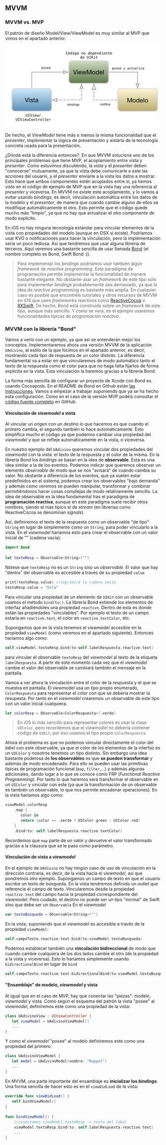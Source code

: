 ## MVVM

### MVVM vs. MVP

El patrón de diseño Model/View/ViewModel es muy similar al MVP que vimos en el apartado anterior. 

![](img/mvvm.png)

De hecho, el *ViewModel* tiene más o menos la misma funcionalidad que el *presenter*, implementar la lógica de presentación y aislarla de la tecnología concreta usada para la presentación.

¿Dónde está la diferencia entonces?. En que MVVM soluciona uno de los principales problemas que tiene MVP, el acoplamiento entre vista y *presenter*. Como estuvimos discutiendo, la *vista* y el *presenter* deben "conocerse" mutuamente, ya que la vista debe comunicarle a este las acciones del usuario, y el *presenter* enviarle a la vista los datos a mostrar. Esto hace que ambos componentes estén acoplados entre sí, ya hemos visto en el código de ejemplo de MVP que en la vista hay una referencia al *presenter* y viceversa. En MVVM no existe este acoplamiento, y lo vamos a evitar usando *bindings*, es decir, vinculación automática entre los datos de la modelo y el *presenter*, de manera que cuando cambie alguno de ellos se modifique automáticamente el otro. Esto permite que el código quede mucho más "limpio", ya que no hay que actualizar el otro componente de modo explícito.

En iOS no hay ninguna tecnología estándar para vincular elementos de la vista con propiedades del modelo (aunque en OSX sí existe). Podríamos usar KVO o notificaciones para hacer la vinculación, pero la implementación sería un poco tediosa. Así que tendremos que usar alguna librería de terceros. Aquí veremos una bastante sencilla de usar llamada [Bond](https://github.com/ReactiveKit/Bond) (el nombre completo es Bond, Swift Bond :)).

> Para implementar los *bindings* podríamos usar también algún *framework* de *reactive programming*. Este paradigma de programación permite implementar la funcionalidad de manera bastante elegante. No obstante usar un *framework* de este tipo solo para implementar *bindings* probablemente sea demasiado, ya que la idea de *reactive programming* es bastante más amplia. En cualquier caso es posible que encontréis tutoriales y otros recursos de MVVM en iOS que usen *frameworks* reactivos como [ReactiveCocoa](https://github.com/ReactiveCocoa/ReactiveCocoa) o [RXSwift](https://github.com/ReactiveX/RxSwift). De hecho, Bond está construido sobre un *framework* de este tipo, aunque más sencillo. Y como se verá, en el ejemplo usaremos funcionalidades típicas de *programación reactiva*.

### MVVM con la librería "Bond"

Vamos a verlo con un ejemplo, ya que así se entenderán mejor los conceptos. Implementaremos ahora una versión MVVM de la aplicación `UAdivino`, al estilo de la que hicimos en el apartado anterior, es decir, mostrando cada tipo de respuesta de un color distinto. La diferencia fundamental va a estar en que vincularemos de modo automático tanto el texto de la respuesta como el color para que no haga falta fijarlos de forma explícita en la vista. Esta vinculación la haremos gracias a la librería Bond.

La forma más sencilla de configurar un proyecto de Xcode con Bond es usando Cocoapods. En el README de Bond en Github están [las instrucciones](https://github.com/ReactiveKit/Bond#installation). Vamos a empezar a trabajar suponiendo que ya se ha hecho esta configuración. Como en el caso de la versión MVP podéis consultar el [código fuente completo](https://github.com/ottocol/ejemplos-arquitectura-iOS/tree/master/MVVM/UAdivino) en GitHub.

#### Vinculación de *viewmodel* a vista

Al vincular un *origen* con un *destino* lo que hacemos es que cuando el primero cambia, el segundo también lo hace automáticamente. Esto simplifica mucho el código ya que podemos cambiar una propiedad del *viewmodel* y que se refleje automáticamente en la vista, o viceversa.

En nuestro ejemplo del `UAdivino` queremos vincular dos propiedades del *viewmodel* con la vista: el texto de la respuesta y el color de la misma. En la librería Bond los *bindings* se basan en la idea de **observable**. Esta es una idea similar a la de los eventos. Podemos indicar que queremos observar un elemento *observable* de modo que se nos "avisará" de cuándo cambia su valor. No obstante a diferencia de los eventos, que ya suelen estar predefinidos en el sistema, podemos crear los observables "bajo demanda" y además como veremos se pueden manipular, transformar y combinar permitiéndonos hacer cosas complejas de modo relativamente sencillo. La idea de observable es la idea fundamental tras el paradigma de **programación reactiva**, aunque en este paradigma suele recibir otros nombres, siendo el más típico el de *stream* (en librerías como ReactiveCocoa se denominan *signals*).

Así, definiremos el texto de la respuesta como un observable "de tipo" `String` en lugar de simplemente como un `String`, para poder vincularlo a la vista. En el *viewmodel* haríamos esto para crear el observable con un valor inicial de "" (cadena vacía):

```swift
import Bond

let textoResp = Observable<String>("")
```

Nótese que `textoResp` no es un `String` sino un *observable*. El valor que hay "dentro" del observable es accesible a través de su propiedad `value`

```swift
print(textoResp.value) //imprimirá la cadena vacía
textoResp.value = "hola"
```

Para vincular una propiedad de un elemento de `UIKit` con un observable usamos el método `bind(to:)`. La librería Bond extiende los elementos de interfaz añadiéndoles una propiedad `reactive`. Dentro de esta es donde están las propiedades "vinculables". Por ejemplo el texto de un campo estaría en `reactive.text`, el color en `reactive.textColor`, etc.

Supongamos que en la vista tenemos el *viewmodel* accesible en la propiedad `viewModel` (como veremos en el apartado siguiente). Entonces haríamos algo como:

```swift
self.viewModel.textoResp.bind(to:self.labelRespuesta.reactive.text)
```

para vincular el observable `textoResp` del *viewmodel* al texto de la etiqueta `labelRespuesta`. A partir de este momento cada vez que el *viewmodel* cambie el valor del observable se cambiará también el mensaje en la pantalla.

Vamos a ver ahora la vinculación entre el color de la respuesta y el que se muestra en pantalla. El *viewmodel* usa un tipo propio enumerado, `ColorRespuesta` para representar el color con que se debería mostrar la resupesta. Por tanto en el *viewmodel* crearemos un observable de este tipo con un valor inicial cualquiera.

```swift
let colorResp = Observable<ColorRespuesta>(.verde)
```

> En iOS lo más sencillo para representar colores es usar la clase `UIColor`, pero recordemos que el *viewmodel* no debería contener código de `UIKit`, por eso usamos el tipo propio `ColorRespuesta`.

Ahora el problema es que no podemos vincular directamente el color del *label* con este observable, ya que el color de los elementos de la interfaz es un `UIColor` y nosotros tenemos un tipo distinto. Sin embargo una idea bastante poderosa de **los observables** es que **se pueden transformar** y además de modo encadenado. Para ello se pueden usar las primitivas típicas de programación funcional (`map`, `filter`,...) y además algunas adicionales, dando lugar a lo que se conoce como FRP (*Functional Reactive Programming*). Por tanto lo que haremos será transformar el observable en un `UIColor` y vincular con este (ya que la transformación de un observable es también un observable, lo que nos permite encadenar operaciones). En la vista haríamos algo como:

```swift
viewModel.colorResp
    .map {
       color in
       return (color == .verde ? UIColor.green : UIColor.red)
    }
    .bind(to: self.labelRespuesta.reactive.textColor)
```

Recordemos que `map` parte de un valor y devuelve el valor transformado gracias a la clausura que se le pasa como parámetro.

#### Vinculación de vista a *viewmodel*

En el ejemplo de `UAdivino` no hay ningún caso de uso de vinculación en la dirección contraria, es decir, de la vista hacia el *viewmodel*, así que pondremos otro ejemplo. Supongamos un campo de texto en que el usuario escribe un texto de búsqueda. En la vista tendremos definido un *outlet* que referencie el campo de texto. Vincularemos desde la propiedad `reactive.text` del campo hacia la propiedad correspondiente del *viewmodel*. Pero cuidado, el destino no puede ser un tipo "normal" de Swift sino que debe ser un `Observable`
En el *viewmodel*

```swift
var textoBusqueda = Observable<String>("")
```

En la vista, suponiendo que el *viewmodel* es accesible a través de la propiedad `viewModel`:

```swift
self.campoTexto.reactive.text.bind(to:viewModel.textoBusqueda)
```

Podemos establecer también una **vinculación bidireccional** de modo que cuando cambie cualquiera de los dos lados cambie el otro (de la propiedad a la vista y viceversa). Esto lo haríamos simplemente usando `bidirectionalBind` en lugar de `bind`

```swift
self.campoTexto.reactive.text.bidirectionalBind(to:viewModel.textoBusqueda)
```

#### "Ensamblaje" de modelo, *viewmodel* y vista

Al igual que en el caso de MVP, hay que conectar las "piezas": modelo, *viewmodel* y vista. Como según el esquema del patrón la vista "posee" al *viewmodel*, definiremos este como una propiedad de la vista:

```swift
class UAdivinoView : UIViewController {
   let viewModel = UAdivinoViewModel()
   ...
} 
```

Y como el *viewmodel* "posee" al modelo definiremos este como una propiedad del primero:

```swift
class UAdivinoViewModel {
   let model = UAdivinoModel(nombre: "Rappel")
   ...
}
```


En MVVM, una parte importante del ensamblaje es **inicializar los *bindings***. Una forma sencilla de hacer esto es en el `viewDidLoad` de la vista:

```swift
override func viewDidLoad() {
   self.bindViewModel()
}

func bindViewModel() {
    //conectamos viewModel.textoResp -> texto del label
    viewModel.textoResp.bind(to: self.labelRespuesta.reactive.text)
    ...
}
```
